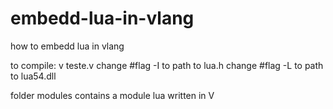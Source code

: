 # embedd-lua-in-vlang
how to embedd lua in vlang

to compile: v teste.v
change #flag -I to path to lua.h
change #flag -L to path to lua54.dll

folder modules contains a module lua written in V
